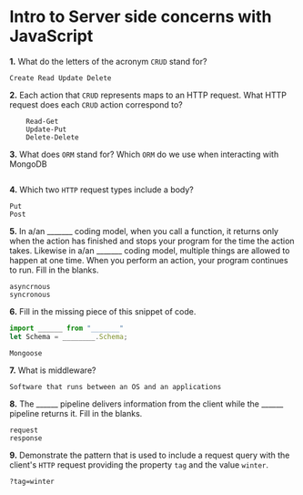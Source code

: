 # Intro to Server side concerns with JavaScript

**1.** What do the letters of the acronym `CRUD` stand for?
<!-- enter you answer in the space below -->
```
Create Read Update Delete
```
**2.** Each action that `CRUD` represents maps to an HTTP request. What HTTP request does each `CRUD` action correspond to?
<!-- enter you answer in the space below -->
``` Create-Post
    Read-Get
    Update-Put
    Delete-Delete

```
**3.** What does `ORM` stand for? Which `ORM` do we use when interacting with MongoDB
<!-- enter you answer in the space below -->
```Object relational mapper

```
**4.** Which two `HTTP` request types include a body?
<!-- enter you answer in the space below -->
```
Put
Post
```
**5.** In a/an _______ coding model, when you call a function, it returns only when the action has finished and stops your program for the time the action takes. Likewise in a/an _______ coding model, multiple things are allowed to happen at one time. When you perform an action, your program continues to run.  Fill in the blanks.
<!-- enter you answer in the space below -->
```
asyncrnous
syncronous
```

**6.** Fill in the missing piece of this snippet of code.
```js
import ______ from "_______"
let Schema = ________.Schema;
```
<!-- enter you answer in the space below -->
```
Mongoose
```
**7.** What is middleware?
<!-- enter you answer in the space below -->
```
Software that runs between an OS and an applications
```
**8.** The ______ pipeline delivers information from the client while the ______ pipeline returns it. Fill in the blanks. 
<!-- enter you answer in the space below -->
```
request
response
```
**9.** 
Demonstrate the pattern that is used to include a request query with the client's `HTTP` request providing the property `tag` and the value `winter`.
<!-- enter you answer in the space below -->
```
?tag=winter
```